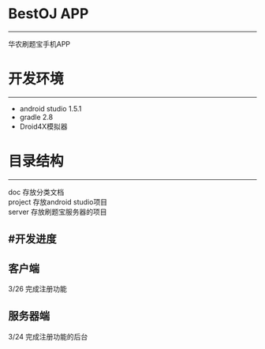 # BestOJ APP 
---

华农刷题宝手机APP  
  
# 开发环境
---

* android studio 1.5.1  
* gradle 2.8  
* Droid4X模拟器

# 目录结构
---
doc	存放分类文档  
project 存放android studio项目  
server 存放刷题宝服务器的项目

#开发进度
---
客户端
---
3/26 完成注册功能

服务器端
---
3/24 完成注册功能的后台